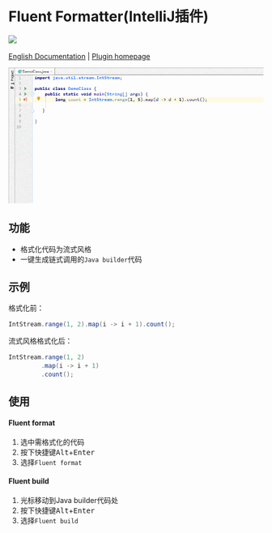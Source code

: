 # Fluent Formatter(IntelliJ插件)

[![](https://img.shields.io/github/v/release/Mengzuozhu/FluentFormatter)](https://github.com/Mengzuozhu/FluentFormatter/releases)  

<a href="README.md">English Documentation</a> | [Plugin homepage](https://plugins.jetbrains.com/plugin/15631-fluent-formatter)

![useDemo](https://github.com/Mengzuozhu/FluentFormatter/blob/master/demo/useDemo.gif)

## 功能

- 格式化代码为流式风格
- 一键生成链式调用的`Java builder`代码

## 示例

格式化前：

```java
IntStream.range(1, 2).map(i -> i + 1).count(); 
```

流式风格格式化后：

```java
IntStream.range(1, 2)
         .map(i -> i + 1)
         .count();
```

## 使用

#### Fluent format

1. 选中需格式化的代码
2. 按下快捷键<kbd>Alt</kbd>+<kbd>Enter</kbd>
3. 选择`Fluent format`

#### Fluent build

1. 光标移动到Java builder代码处
2. 按下快捷键<kbd>Alt</kbd>+<kbd>Enter</kbd>
3. 选择`Fluent build`
